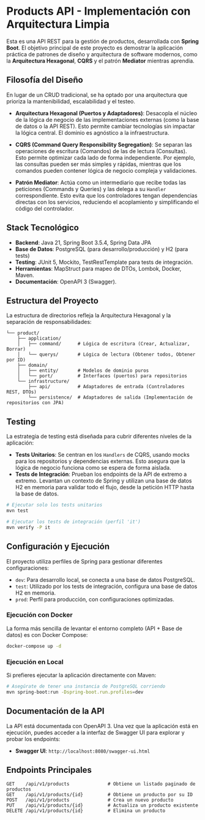 # Products API - Implementación con Arquitectura Limpia

Esta es una API REST para la gestión de productos, desarrollada con **Spring Boot**. El objetivo principal de este proyecto es demostrar la aplicación práctica de patrones de diseño y arquitectura de software modernos, como la **Arquitectura Hexagonal**, **CQRS** y el patrón **Mediator** mientras aprendia.

## Filosofía del Diseño

En lugar de un CRUD tradicional, se ha optado por una arquitectura que prioriza la mantenibilidad, escalabilidad y el testeo.

- **Arquitectura Hexagonal (Puertos y Adaptadores)**: Desacopla el núcleo de la lógica de negocio de las implementaciones externas (como la base de datos o la API REST). Esto permite cambiar tecnologías sin impactar la lógica central. El dominio es agnóstico a la infraestructura.

- **CQRS (Command Query Responsibility Segregation)**: Se separan las operaciones de escritura (Comandos) de las de lectura (Consultas). Esto permite optimizar cada lado de forma independiente. Por ejemplo, las consultas pueden ser más simples y rápidas, mientras que los comandos pueden contener lógica de negocio compleja y validaciones.

- **Patrón Mediator**: Actúa como un intermediario que recibe todas las peticiones (Commands y Queries) y las delega a su `Handler` correspondiente. Esto evita que los controladores tengan dependencias directas con los servicios, reduciendo el acoplamiento y simplificando el código del controlador.

## Stack Tecnológico

- **Backend**: Java 21, Spring Boot 3.5.4, Spring Data JPA
- **Base de Datos**: PostgreSQL (para desarrollo/producción) y H2 (para tests)
- **Testing**: JUnit 5, Mockito, TestRestTemplate para tests de integración.
- **Herramientas**: MapStruct para mapeo de DTOs, Lombok, Docker, Maven.
- **Documentación**: OpenAPI 3 (Swagger).

## Estructura del Proyecto

La estructura de directorios refleja la Arquitectura Hexagonal y la separación de responsabilidades:

```
└── product/
    ├── application/
    │   ├── command/      # Lógica de escritura (Crear, Actualizar, Borrar)
    │   └── querys/       # Lógica de lectura (Obtener todos, Obtener por ID)
    ├── domain/
    │   ├── entity/       # Modelos de dominio puros
    │   └── port/         # Interfaces (puertos) para repositorios
    └── infrastructure/
        ├── api/          # Adaptadores de entrada (Controladores REST, DTOs)
        └── persistence/  # Adaptadores de salida (Implementación de repositorios con JPA)
```

## Testing

La estrategia de testing está diseñada para cubrir diferentes niveles de la aplicación:

- **Tests Unitarios**: Se centran en los `Handlers` de CQRS, usando mocks para los repositorios y dependencias externas. Esto asegura que la lógica de negocio funciona como se espera de forma aislada.
- **Tests de Integración**: Prueban los endpoints de la API de extremo a extremo. Levantan un contexto de Spring y utilizan una base de datos H2 en memoria para validar todo el flujo, desde la petición HTTP hasta la base de datos.

```bash
# Ejecutar solo los tests unitarios
mvn test

# Ejecutar los tests de integración (perfil 'it')
mvn verify -P it
```

## Configuración y Ejecución

El proyecto utiliza perfiles de Spring para gestionar diferentes configuraciones:

- `dev`: Para desarrollo local, se conecta a una base de datos PostgreSQL.
- `test`: Utilizado por los tests de integración, configura una base de datos H2 en memoria.
- `prod`: Perfil para producción, con configuraciones optimizadas.

### Ejecución con Docker

La forma más sencilla de levantar el entorno completo (API + Base de datos) es con Docker Compose:

```bash
docker-compose up -d
```

### Ejecución en Local

Si prefieres ejecutar la aplicación directamente con Maven:

```bash
# Asegúrate de tener una instancia de PostgreSQL corriendo
mvn spring-boot:run -Dspring-boot.run.profiles=dev
```

## Documentación de la API

La API está documentada con OpenAPI 3. Una vez que la aplicación está en ejecución, puedes acceder a la interfaz de Swagger UI para explorar y probar los endpoints:

- **Swagger UI**: `http://localhost:8080/swagger-ui.html`

## Endpoints Principales

```http
GET    /api/v1/products              # Obtiene un listado paginado de productos
GET    /api/v1/products/{id}         # Obtiene un producto por su ID
POST   /api/v1/products              # Crea un nuevo producto
PUT    /api/v1/products/{id}         # Actualiza un producto existente
DELETE /api/v1/products/{id}         # Elimina un producto
```
